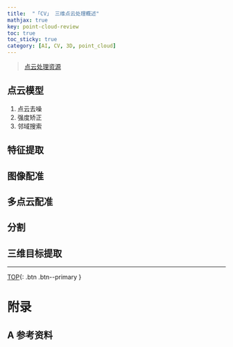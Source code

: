 ```yaml
---
title:  "「CV」 三维点云处理概述"
mathjax: true
key: point-cloud-review
toc: true
toc_sticky: true
category: [AI, CV, 3D, point_cloud]
---
```

<span id='head'></span>  

>[点云处理资源](/ai/cv/3d/point_cloud/29/foundation)

<!--more-->

## 点云模型
1. 点云去噪     
1. 强度矫正    
1. 邻域搜索    

## 特征提取

## 图像配准    
## 多点云配准
## 分割
## 三维目标提取


-------------------  
[TOP](#head){: .btn .btn--primary }




# 附录
## A 参考资料
